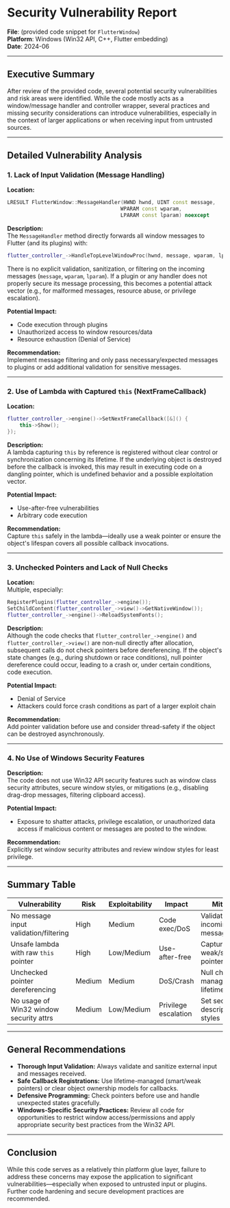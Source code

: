 # Security Vulnerability Report

**File**: (provided code snippet for `FlutterWindow`)  
**Platform**: Windows (Win32 API, C++, Flutter embedding)  
**Date**: 2024-06

---

## Executive Summary

After review of the provided code, several potential security vulnerabilities and risk areas were identified. While the code mostly acts as a window/message handler and controller wrapper, several practices and missing security considerations can introduce vulnerabilities, especially in the context of larger applications or when receiving input from untrusted sources.

---

## Detailed Vulnerability Analysis

### 1. Lack of Input Validation (Message Handling)

**Location:**  
```cpp
LRESULT FlutterWindow::MessageHandler(HWND hwnd, UINT const message,
                                     WPARAM const wparam,
                                     LPARAM const lparam) noexcept
```

**Description:**  
The `MessageHandler` method directly forwards all window messages to Flutter (and its plugins) with:
```cpp
flutter_controller_->HandleTopLevelWindowProc(hwnd, message, wparam, lparam);
```
There is no explicit validation, sanitization, or filtering on the incoming messages (`message`, `wparam`, `lparam`). If a plugin or any handler does not properly secure its message processing, this becomes a potential attack vector (e.g., for malformed messages, resource abuse, or privilege escalation).

**Potential Impact:**  
- Code execution through plugins
- Unauthorized access to window resources/data
- Resource exhaustion (Denial of Service)

**Recommendation:**  
Implement message filtering and only pass necessary/expected messages to plugins or add additional validation for sensitive messages.

---

### 2. Use of Lambda with Captured `this` (NextFrameCallback)

**Location:**  
```cpp
flutter_controller_->engine()->SetNextFrameCallback([&]() {
    this->Show();
});
```
**Description:**  
A lambda capturing `this` by reference is registered without clear control or synchronization concerning its lifetime. If the underlying object is destroyed before the callback is invoked, this may result in executing code on a dangling pointer, which is undefined behavior and a possible exploitation vector.

**Potential Impact:**  
- Use-after-free vulnerabilities
- Arbitrary code execution

**Recommendation:**  
Capture `this` safely in the lambda—ideally use a weak pointer or ensure the object's lifespan covers all possible callback invocations.

---

### 3. Unchecked Pointers and Lack of Null Checks

**Location:**  
Multiple, especially:
```cpp
RegisterPlugins(flutter_controller_->engine());
SetChildContent(flutter_controller_->view()->GetNativeWindow());
flutter_controller_->engine()->ReloadSystemFonts();
```
**Description:**  
Although the code checks that `flutter_controller_->engine()` and `flutter_controller_->view()` are non-null directly after allocation, subsequent calls do not check pointers before dereferencing. If the object's state changes (e.g., during shutdown or race conditions), null pointer dereference could occur, leading to a crash or, under certain conditions, code execution.

**Potential Impact:**  
- Denial of Service
- Attackers could force crash conditions as part of a larger exploit chain

**Recommendation:**  
Add pointer validation before use and consider thread-safety if the object can be destroyed asynchronously.

---

### 4. No Use of Windows Security Features

**Description:**  
The code does not use Win32 API security features such as window class security attributes, secure window styles, or mitigations (e.g., disabling drag-drop messages, filtering clipboard access).

**Potential Impact:**  
- Exposure to shatter attacks, privilege escalation, or unauthorized data access if malicious content or messages are posted to the window.

**Recommendation:**  
Explicitly set window security attributes and review window styles for least privilege.

---

## Summary Table

| Vulnerability                          | Risk      | Exploitability | Impact                | Mitigation                               |
|-----------------------------------------|-----------|----------------|-----------------------|------------------------------------------|
| No message input validation/filtering   | High      | Medium         | Code exec/DoS         | Validate/filter incoming messages        |
| Unsafe lambda with raw `this` pointer   | High      | Low/Medium     | Use-after-free        | Capture weak/smart pointer/reference     |
| Unchecked pointer dereferencing         | Medium    | Medium         | DoS/Crash             | Null checks, manage object lifetime      |
| No usage of Win32 window security attrs | Medium    | Low/Medium     | Privilege escalation  | Set security descriptors and styles      |

---

## General Recommendations

- **Thorough Input Validation:** Always validate and sanitize external input and messages received.
- **Safe Callback Registrations:** Use lifetime-managed (smart/weak pointers) or clear object ownership models for callbacks.
- **Defensive Programming:** Check pointers before use and handle unexpected states gracefully.
- **Windows-Specific Security Practices:** Review all code for opportunities to restrict window access/permissions and apply appropriate security best practices from the Win32 API.

---

## Conclusion

While this code serves as a relatively thin platform glue layer, failure to address these concerns may expose the application to significant vulnerabilities—especially when exposed to untrusted input or plugins. Further code hardening and secure development practices are recommended.